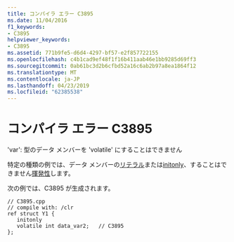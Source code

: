 ```yaml
---
title: コンパイラ エラー C3895
ms.date: 11/04/2016
f1_keywords:
- C3895
helpviewer_keywords:
- C3895
ms.assetid: 771b9fe5-d6d4-4297-bf57-e2f857722155
ms.openlocfilehash: c4b1cad9ef48f1f16b411aab46e1bb9285d69ff3
ms.sourcegitcommit: 0ab61bc3d2b6cfbd52a16c6ab2b97a8ea1864f12
ms.translationtype: MT
ms.contentlocale: ja-JP
ms.lasthandoff: 04/23/2019
ms.locfileid: "62385538"
---
```

# <a name="compiler-error-c3895"></a>コンパイラ エラー C3895

'var': 型のデータ メンバーを 'volatile' にすることはできません

特定の種類の例では、データ メンバーの[リテラル](../../extensions/literal-cpp-component-extensions.md)または[initonly](../../dotnet/initonly-cpp-cli.md)、することはできません[揮発性](../../cpp/volatile-cpp.md)します。

次の例では、C3895 が生成されます。

```
// C3895.cpp
// compile with: /clr
ref struct Y1 {
   initonly
   volatile int data_var2;   // C3895
};
```